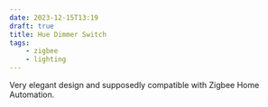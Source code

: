 ```yaml
---
date: 2023-12-15T13:19
draft: true
title: Hue Dimmer Switch
tags:
    - zigbee
    - lighting
---
```

Very elegant design and supposedly compatible with Zigbee Home Automation.